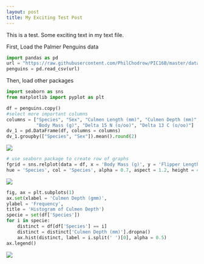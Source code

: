```yaml
---
layout: post
title: My Exciting Test Post
---
```


This is a test. Some exciting text in my text file.

First, Load the Palmer Penguins data 
```python
import pandas as pd
url = "https://raw.githubusercontent.com/PhilChodrow/PIC16B/master/datasets/palmer_penguins.csv"
penguins = pd.read_csv(url)
```
Then, load other packages
```python
import seaborn as sns
from matplotlib import pyplot as plt
```

```python
df = penguins.copy()
#select more important columns
columns = ["Species", "Sex", "Culmen Length (mm)", "Culmen Depth (mm)", "Flipper Length (mm)",
           "Body Mass (g)", "Delta 15 N (o/oo)", "Delta 13 C (o/oo)"]
dv_1 = pd.DataFrame(df, columns = columns)
dv_1.groupby(["Species", "Sex"]).mean().round(2)
```
![](https://raw.githubusercontent.com/yiranelmo/yiranelmo.github.io/blob/master/images/table.png)

```python
# use seaborn package to create row of graphs
fgrid = sns.relplot(data = df, x = 'Body Mass (g)', y = 'Flipper Length (mm)',
hue = 'Species', col = 'Species', alpha = 0.7, aspect = 1.2, height = 4)
```
![](https://raw.githubusercontent.com/yiranelmo/yiranelmo.github.io/blob/master/images/dv1.png)

```python
fig, ax = plt.subplots(1)
ax.set(xlabel = 'Culmen Depth (gmm)',
ylabel = 'Frequency',
title = 'Histogram of Culmen Depth')
specie = set(df['Species'])
for i in specie:
    distinct = df[df['Species'] == i]
    distinct = distinct['Culmen Depth (mm)'].dropna()
    ax.hist(distinct, label = i.split(' ')[0], alpha = 0.5)
ax.legend()
```
![](https://raw.githubusercontent.com/yiranelmo/yiranelmo.github.io/blob/master/images/dv2.png)
